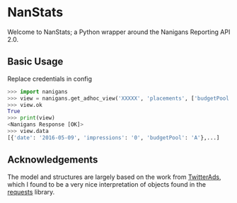 # NanStats

Welcome to NanStats; a Python wrapper around the Nanigans Reporting API 2.0. 

## Basic Usage

Replace credentials in config

```python
>>> import nanigans
>>> view = nanigans.get_adhoc_view('XXXXX', 'placements', ['budgetPool'], ['impressions'], '2016-01-01', '2016-01-31')
>>> view.ok
True
>>> print(view)
<Nanigans Response [OK]>
>>> view.data
[{'date': '2016-05-09', 'impressions': '0', 'budgetPool': 'A'},...]
```

## Acknowledgements

The model and structures are largely based on the work from [TwitterAds](https://github.com/essence-tech/twitter-ads-api), which I found to be a very nice interpretation of objects found in the [requests](http://docs.python-requests.org/en/latest/) library. 



